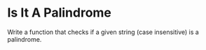 # Is It A Palindrome

Write a function that checks if a given string (case insensitive) is a palindrome.
